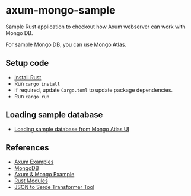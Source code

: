 # axum-mongo-sample

Sample Rust application to checkout how Axum webserver can work with Mongo DB.

For sample Mongo DB, you can use [Mongo Atlas](https://www.mongodb.com/atlas/database).

## Setup code

- [Install Rust](https://rust-lang.org/tools/install/)
- Run `cargo install`
- If required, update `Cargo.toml` to update package dependencies.
- Run `cargo run`

## Loading sample database

- [Loading sample database from Mongo Atlas UI](https://www.mongodb.com/docs/atlas/sample-data/#std-label-load-sample-data)

## References

- [Axum Examples](https://github.com/tokio-rs/axum/tree/main/examples)
- [MongoDB](https://www.mongodb.com/developer/languages/rust/rust-mongodb-crud-tutorial/)
- [Axum & Mongo Example](https://github.com/TechEmpower/FrameworkBenchmarks/blob/master/frameworks/Rust/axum/src/main_mongo.rs)
- [Rust Modules](https://doc.rust-lang.org/book/ch07-02-defining-modules-to-control-scope-and-privacy.html)
- [JSON to Serde Transformer Tool](https://transform.tools/json-to-rust-serde)
